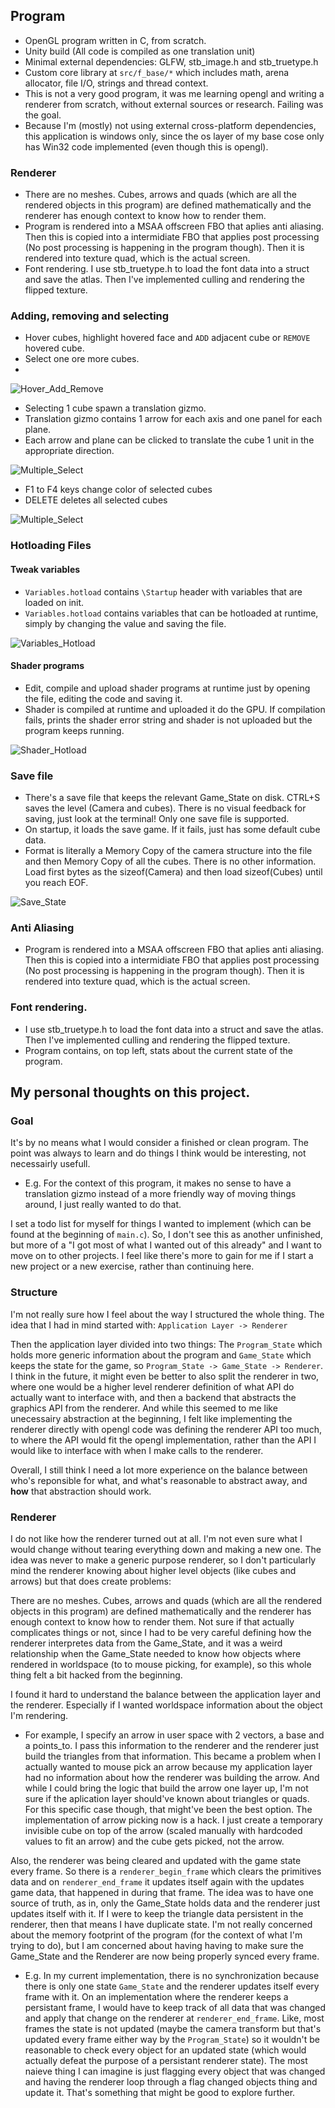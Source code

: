 ## Program
- OpenGL program written in C, from scratch.
- Unity build (All code is compiled as one translation unit)
- Minimal external dependencies: GLFW, stb_image.h and stb_truetype.h
- Custom core library at `src/f_base/*` which includes math, arena allocator, file I/O, strings and thread context.
- This is not a very good program, it was me learning opengl and writing a renderer from scratch, without external sources or research. Failing was the goal.
- Because I'm (mostly) not using external cross-platform dependencies, this application is windows only, since the os layer of my base cose only has Win32 code implemented (even though this is opengl).

### Renderer 
- There are no meshes. Cubes, arrows and quads (which are all the rendered objects in this program) are defined mathematically and the renderer has enough context to know how to render them.
- Program is rendered into a MSAA offscreen FBO that aplies anti aliasing. Then this is copied into a intermidiate FBO that applies post processing (No post processing is happening in the program though). Then it is rendered into texture quad, which is the actual screen.
- Font rendering. I use stb_truetype.h to load the font data into a struct and save the atlas. Then I've implemented culling and rendering the flipped texture.

### Adding, removing and selecting
- Hover cubes, highlight hovered face and `ADD` adjacent cube or `REMOVE` hovered cube.
- Select one ore more cubes.
- 
![Hover_Add_Remove](readme.res/hover_add_remove.gif)
- Selecting 1 cube spawn a translation gizmo.
- Translation gizmo contains 1 arrow for each axis and one panel for each plane.
- Each arrow and plane can be clicked to translate the cube 1 unit in the appropriate direction.

![Multiple_Select](readme.res/translate_gizmo.gif)

- F1 to F4 keys change color of selected cubes
- DELETE deletes all selected cubes

![Multiple_Select](readme.res/multiple_select.gif)

### Hotloading Files
#### Tweak variables
- `Variables.hotload` contains `\Startup` header with variables that are loaded on init.
- `Variables.hotload` contains variables that can be hotloaded at runtime, simply by changing the value and saving the file.

![Variables_Hotload](readme.res/variables_hotload.gif)

#### Shader programs
- Edit, compile and upload shader programs at runtime just by opening the file, editing the code and saving it.
- Shader is compiled at runtime and uploaded it do the GPU. If compilation fails, prints the shader error string and shader is not uploaded but the program keeps running.

![Shader_Hotload](readme.res/shader_hotload.gif)

### Save file
- There's a save file that keeps the relevant Game_State on disk. CTRL+S saves the level (Camera and cubes). There is no visual feedback for saving, just look at the terminal! Only one save file is supported.
- On startup, it loads the save game. If it fails, just has some default cube data.
- Format is literally a Memory Copy of the camera structure into the file and then Memory Copy of all the cubes. There is no other information. Load first bytes as the sizeof(Camera) and then load sizeof(Cubes) until you reach EOF.

![Save_State](readme.res/save_state.gif)

### Anti Aliasing 
- Program is rendered into a MSAA offscreen FBO that aplies anti aliasing. Then this is copied into a intermidiate FBO that applies post processing (No post processing is happening in the program though). Then it is rendered into texture quad, which is the actual screen.

### Font rendering.
- I use stb_truetype.h to load the font data into a struct and save the atlas. Then I've implemented culling and rendering the flipped texture.
- Program contains, on top left, stats about the current state of the program. 

## My personal thoughts on this project.
### Goal
It's by no means what I would consider a finished or clean program. The point was always to learn and do things I think would be interesting, not necessairly usefull.
- E.g. For the context of this program, it makes no sense to have a translation gizmo instead of a more friendly way of moving things around, I just really wanted to do that.

I set a todo list for myself for things I wanted to implement (which can be found at the beginning of `main.c`). So, I don't see this as another unfinished, but more of a "I got most of what I wanted out of this already" and I want to move on to other projects. I feel like there's more to gain for me if I start a new project or a new exercise, rather than continuing here.

### Structure
I'm not really sure how I feel about the way I structured the whole thing. The idea that I had in mind started with: `Application Layer -> Renderer`

Then the application layer divided into two things: The `Program_State` which holds more generic information about the program and `Game_State` which keeps the state for the game, so `Program_State -> Game_State -> Renderer`. I think in the future, it might even be better to also split the renderer in two, where one would be a higher level renderer definition of what API do actually want to interface with, and then a backend that abstracts the graphics API from the renderer. And while this seemed to me like unecessairy abstraction at the beginning, I felt like implementing the renderer directly with opengl code was defining the renderer API too much, to where the API would fit the opengl implementation, rather than the API I would like to interface with when I make calls to the renderer.

Overall, I still think I need a lot more experience on the balance between who's reponsible for what, and what's reasonable to abstract away, and **how** that abstraction should work.

### Renderer
I do not like how the renderer turned out at all. I'm not even sure what I would change without tearing everything down and making a new one. The idea was never to make a generic purpose renderer, so I don't particularly mind the renderer knowing about higher level objects (like cubes and arrows) but that does create problems:

There are no meshes. Cubes, arrows and quads (which are all the rendered objects in this program) are defined mathematically and the renderer has enough context to know how to render them. Not sure if that actually complicates things or not, since I had to be very careful defining how the renderer interpretes data from the Game_State, and it was a weird relationship when the Game_State needed to know how objects where rendered in worldspace (to to mouse picking, for example), so this whole thing felt a bit hacked from the beginning.

I found it hard to understand the balance between the application layer and the renderer. Especially if I wanted worldspace information about the object I'm rendering. 
  - For example, I specify an arrow in user space with 2 vectors, a base and a points_to. I pass this information to the renderer and the renderer just build the triangles from that information. This became a problem when I actually wanted to mouse pick an arrow because my application layer had no information about how the renderer was building the arrow. And while I could bring the logic that build the arrow one layer up, I'm not sure if the aplication layer should've known about triangles or quads. For this specific case though, that might've been the best option. The implementation of arrow picking now is a hack. I just create a temporary invisible cube on top of the arrow (scaled manually with hardcoded values to fit an arrow) and the cube gets picked, not the arrow.

Also, the renderer was being cleared and updated with the game state every frame. So there is a `renderer_begin_frame` which clears the primitives data and on `renderer_end_frame` it updates itself again with the updates game data, that happened in during that frame. The idea was to have one source of truth, as in, only the Game_State holds data and the renderer just updates itself with it. If I were to keep the triangle data persistent in the renderer, then that means I have duplicate state. I'm not really concerned about the memory footprint of the program (for the context of what I'm trying to do), but I am concerned about having having to make sure the Game_State and the Renderer are now being properly synced every frame. 
  - E.g. In my current implementation, there is no synchronization because there is only one state `Game_State` and the renderer updates itself every frame with it. On an implementation where the renderer keeps a persistant frame, I would have to keep track of all data that was changed and apply that change on the renderer at `renderer_end_frame`. Like, most frames the state is not updated (maybe the camera transform but that's updated every frame either way by the `Program_State`) so it wouldn't be reasonable to check every object for an updated state (which would actually defeat the purpose of a persistant renderer state). The most naieve thing I can imagine is just flagging every object that was changed and having the renderer loop through a flag changed objects thing and update it. That's something that might be good to explore further.
